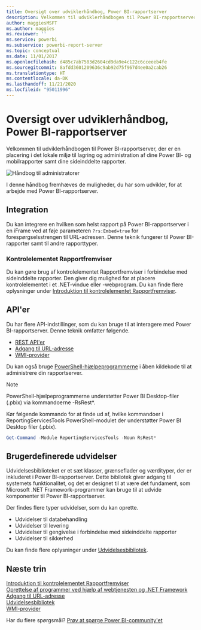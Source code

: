 ```yaml
---
title: Oversigt over udviklerhåndbog, Power BI-rapportserver
description: Velkommen til udviklerhåndbogen til Power BI-rapportserver, der er en placering i det lokale miljø til lagring og administration af dine Power BI- og mobilrapporter samt dine sideinddelte rapporter.
author: maggiesMSFT
ms.author: maggies
ms.reviewer: ''
ms.service: powerbi
ms.subservice: powerbi-report-server
ms.topic: conceptual
ms.date: 11/01/2017
ms.openlocfilehash: d485c7ab7583d2604cd9da9e4c122c6cceeeb4fe
ms.sourcegitcommit: 8afdd3601209636c9ab92d75f967d4ee0a2cab26
ms.translationtype: HT
ms.contentlocale: da-DK
ms.lasthandoff: 11/21/2020
ms.locfileid: "95011996"
---
```

# <a name="developer-handbook-overview-power-bi-report-server"></a>Oversigt over udviklerhåndbog, Power BI-rapportserver

Velkommen til udviklerhåndbogen til Power BI-rapportserver, der er en placering i det lokale miljø til lagring og administration af dine Power BI- og mobilrapporter samt dine sideinddelte rapporter.

![Håndbog til administratorer](media/developer-handbook-overview/admin-handbook.png)

I denne håndbog fremhæves de muligheder, du har som udvikler, for at arbejde med Power BI-rapportserver.

## <a name="embedding"></a>Integration

Du kan integrere en hvilken som helst rapport på Power BI-rapportserver i en iFrame ved at føje parameteren `?rs:Embed=true` for forespørgselsstrengen til URL-adressen. Denne teknik fungerer til Power BI-rapporter samt til andre rapporttyper.

### <a name="report-viewer-control"></a>Kontrolelementet Rapportfremviser

Du kan gøre brug af kontrolelementet Rapportfremviser i forbindelse med sideinddelte rapporter. Den giver dig mulighed for at placere kontrolelementet i et .NET-vindue eller -webprogram. Du kan finde flere oplysninger under [Introduktion til kontrolelementet Rapportfremviser](/sql/reporting-services/application-integration/integrating-reporting-services-using-reportviewer-controls-get-started).

## <a name="apis"></a>API'er

Du har flere API-indstillinger, som du kan bruge til at interagere med Power BI-rapportserver. Denne teknik omfatter følgende.

* [REST API'er](rest-api.md)
* [Adgang til URL-adresse](/sql/reporting-services/url-access-ssrs)
* [WMI-provider](/sql/reporting-services/wmi-provider-library-reference/reporting-services-wmi-provider-library-reference-ssrs)

Du kan også bruge [PowerShell-hjælpeprogrammerne](https://github.com/Microsoft/ReportingServicesTools) i åben kildekode til at administrere din rapportserver.

> [!NOTE]
> PowerShell-hjælpeprogrammerne understøtter Power BI Desktop-filer (.pbix) via kommandoerne -RsRest*.

Kør følgende kommando for at finde ud af, hvilke kommandoer i ReportingServicesTools PowerShell-modulet der understøtter Power BI Desktop filer (.pbix).

```powershell
Get-Command -Module ReportingServicesTools -Noun RsRest*
```

## <a name="custom-extensions"></a>Brugerdefinerede udvidelser

Udvidelsesbiblioteket er et sæt klasser, grænseflader og værdityper, der er inkluderet i Power BI-rapportserver. Dette bibliotek giver adgang til systemets funktionalitet, og det er designet til at være det fundament, som Microsoft .NET Framework-programmer kan bruge til at udvide komponenter til Power BI-rapportserver.

Der findes flere typer udvidelser, som du kan oprette.

* Udvidelser til databehandling
* Udvidelser til levering
* Udvidelser til gengivelse i forbindelse med sideinddelte rapporter
* Udvidelser til sikkerhed

Du kan finde flere oplysninger under [Udvidelsesbibliotek](/sql/reporting-services/extensions/reporting-services-extension-library).

## <a name="next-steps"></a>Næste trin

[Introduktion til kontrolelementet Rapportfremviser](/sql/reporting-services/application-integration/integrating-reporting-services-using-reportviewer-controls-get-started)  
[Oprettelse af programmer ved hjælp af webtjenesten og .NET Framework](/sql/reporting-services/report-server-web-service/net-framework/building-applications-using-the-web-service-and-the-net-framework)  
[Adgang til URL-adresse](/sql/reporting-services/url-access-ssrs)  
[Udvidelsesbibliotek](/sql/reporting-services/extensions/reporting-services-extension-library)  
[WMI-provider](/sql/reporting-services/wmi-provider-library-reference/reporting-services-wmi-provider-library-reference-ssrs)

Har du flere spørgsmål? [Prøv at spørge Power BI-community'et](https://community.powerbi.com/)
